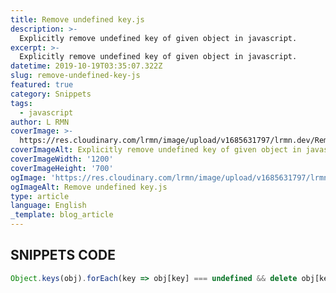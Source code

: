 ```yaml
---
title: Remove undefined key.js
description: >- 
  Explicitly remove undefined key of given object in javascript.
excerpt: >-
  Explicitly remove undefined key of given object in javascript.
datetime: 2019-10-19T03:35:07.322Z
slug: remove-undefined-key-js
featured: true
category: Snippets
tags:
  - javascript
author: L RMN
coverImage: >-
  https://res.cloudinary.com/lrmn/image/upload/v1685631797/lrmn.dev/Remove-undefined-key-js_h4euva.png
coverImageAlt: Explicitly remove undefined key of given object in javascript.
coverImageWidth: '1200'
coverImageHeight: '700'
ogImage: 'https://res.cloudinary.com/lrmn/image/upload/v1685631797/lrmn.dev/Remove-undefined-key-js_h4euva.png'
ogImageAlt: Remove undefined key.js
type: article
language: English
_template: blog_article
---
```




## SNIPPETS CODE

```js
Object.keys(obj).forEach(key => obj[key] === undefined && delete obj[key])
```